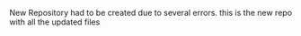 New Repository had to be created due to several errors. this is the new repo with all the updated files

